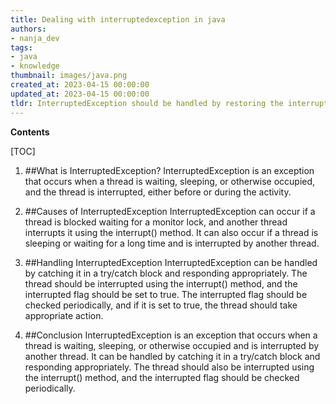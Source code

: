 ```yaml
---
title: Dealing with interruptedexception in java
authors:
- nanja_dev
tags:
- java
- knowledge
thumbnail: images/java.png
created_at: 2023-04-15 00:00:00
updated_at: 2023-04-15 00:00:00
tldr: InterruptedException should be handled by restoring the interrupted status of the thread and then exiting the code block.
---
```


**Contents**

[TOC]

1. ##What is InterruptedException?
InterruptedException is an exception that occurs when a thread is waiting, sleeping, or otherwise occupied, and the thread is interrupted, either before or during the activity.

2. ##Causes of InterruptedException
InterruptedException can occur if a thread is blocked waiting for a monitor lock, and another thread interrupts it using the interrupt() method. It can also occur if a thread is sleeping or waiting for a long time and is interrupted by another thread.

3. ##Handling InterruptedException
InterruptedException can be handled by catching it in a try/catch block and responding appropriately. The thread should be interrupted using the interrupt() method, and the interrupted flag should be set to true. The interrupted flag should be checked periodically, and if it is set to true, the thread should take appropriate action.

4. ##Conclusion
InterruptedException is an exception that occurs when a thread is waiting, sleeping, or otherwise occupied and is interrupted by another thread. It can be handled by catching it in a try/catch block and responding appropriately. The thread should also be interrupted using the interrupt() method, and the interrupted flag should be checked periodically.
